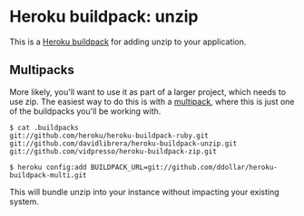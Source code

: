 Heroku buildpack: unzip
======================

This is a [Heroku buildpack](http://devcenter.heroku.com/articles/buildpacks)
for adding unzip to your application.

Multipacks
----------

More likely, you'll want to use it as part of a larger project, which needs to use zip. The easiest way to do this is with a [multipack](https://github.com/ddollar/heroku-buildpack-multi),
where this is just one of the buildpacks you'll be working with.

    $ cat .buildpacks
    git://github.com/heroku/heroku-buildpack-ruby.git
    git://github.com/davidlibrera/heroku-buildpack-unzip.git
    git://github.com/vidpresso/heroku-buildpack-zip.git

    $ heroku config:add BUILDPACK_URL=git://github.com/ddollar/heroku-buildpack-multi.git

This will bundle unzip into your instance without impacting your existing
system.
